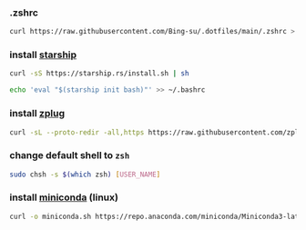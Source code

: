 ### .zshrc

```sh
curl https://raw.githubusercontent.com/Bing-su/.dotfiles/main/.zshrc > ~/.zshrc
```

### install [starship](https://starship.rs/)

```sh
curl -sS https://starship.rs/install.sh | sh
```

```sh
echo 'eval "$(starship init bash)"' >> ~/.bashrc
```


### install [zplug](https://github.com/zplug/zplug)

```sh
curl -sL --proto-redir -all,https https://raw.githubusercontent.com/zplug/installer/master/installer.zsh | zsh
```

### change default shell to `zsh`

```sh
sudo chsh -s $(which zsh) [USER_NAME]
```

### install [miniconda](https://docs.conda.io/en/latest/miniconda.html) (linux)

```sh
curl -o miniconda.sh https://repo.anaconda.com/miniconda/Miniconda3-latest-Linux-x86_64.sh
```
